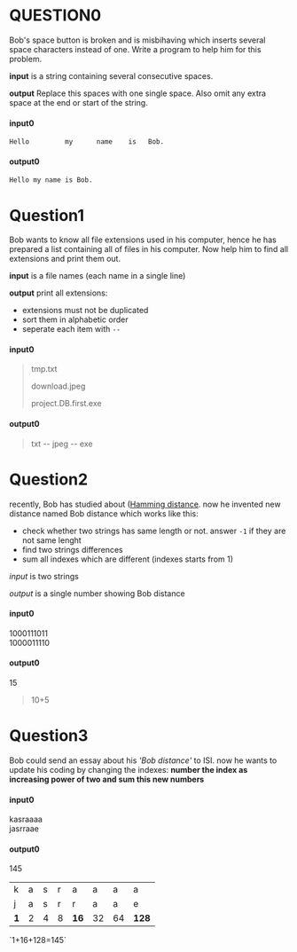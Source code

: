 # QUESTION0
Bob's space button is broken and is misbihaving which inserts several space characters instead of one. Write a program to help him for this problem.

**input** is a string containing several consecutive spaces. 

**output** Replace this spaces with one single space. Also omit any extra space at the end or start of the string.

#### input0
```
Hello         my      name    is   Bob.
```
#### output0
```
Hello my name is Bob.
```
# Question1
Bob wants to know all file extensions used in his computer, hence he has prepared a list containing all of files in his computer. Now help him to find all extensions and print them out.

**input** is a file names (each name in a single line)

**output** print all extensions:
- extensions must not be duplicated
- sort them in alphabetic order
- seperate each item with `--`

#### input0
> tmp.txt
>
> download.jpeg
>
> project.DB.first.exe

#### output0
> txt -- jpeg -- exe

# Question2
recently, Bob has studied about ([Hamming distance](https://en.wikipedia.org/wiki/Hamming_distance).
now he invented new distance named Bob distance which works like this:
- check whether two strings has same length or not. answer `-1` if they are not same lenght
- find two strings differences
- sum all indexes which are different (indexes starts from 1)

*input* is two strings

*output* is a single number showing Bob distance

#### input0
1000111011\
1000011110

#### output0
15

>10+5

# Question3
Bob could send an essay about his *'Bob distance'* to ISI.
now he wants to update his coding by changing the indexes:
 **number the index as increasing power of two and sum this new numbers**
 
#### input0
kasraaaa\
jasrraae

#### output0
145

<table>
  <tr>
    <td>k</td><td>a</td><td>s</td><td>r</td><td>a</td><td>a</td><td>a</td><td>a</td>
  </tr>
  <tr>
    <td>j</td><td>a</td><td>s</td><td>r</td><td>r</td><td>a</td><td>a</td><td>e</td>
  </tr>
  <tr>
  <td><b>1</b></td><td>2</td><td>4</td><td>8</td><td><b>16</b></td><td>32</td><td>64</td><td><b>128</b></td>

  </tr>
</table>
`1+16+128=145`
